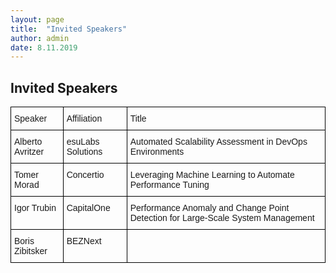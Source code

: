 ```yaml
---
layout: page
title:  "Invited Speakers"
author: admin
date: 8.11.2019
---
```

<h2>Invited Speakers</h2>
<style type="text/css">
.tg  {border-collapse:collapse;border-spacing:0;}
.tg td{font-family:Arial, sans-serif;font-size:14px;padding:10px 5px;border-style:solid;border-width:1px;overflow:hidden;word-break:normal;border-color:black;}
.tg th{font-family:Arial, sans-serif;font-size:14px;font-weight:normal;padding:10px 5px;border-style:solid;border-width:1px;overflow:hidden;word-break:normal;border-color:black;}
.tg .tg-0lax{text-align:left;vertical-align:top}
.tg .tg-73oq{border-color:#000000;text-align:left;vertical-align:top}
</style>
<table class="tg">
  <tr>
    <th class="tg-0lax">Speaker</th>
    <th class="tg-0lax">Affiliation</th>
    <th class="tg-73oq">Title</th>
  </tr>
  <tr>
    <td class="tg-0lax">Alberto Avritzer</td>
    <td class="tg-0lax">esuLabs Solutions</td>
    <td class="tg-0lax">Automated Scalability Assessment in DevOps Environments</td>
  </tr>
  <tr>
    <td class="tg-0lax">Tomer Morad</td>
    <td class="tg-0lax">Concertio</td>
    <td class="tg-0lax">Leveraging Machine Learning to Automate Performance Tuning</td>
  </tr>
  <tr>
    <td class="tg-0lax">Igor Trubin</td>
    <td class="tg-0lax">CapitalOne</td>
    <td class="tg-0lax">Performance Anomaly and Change Point Detection for Large-Scale System Management</td>
  </tr>
  <tr>
    <td class="tg-0lax">Boris Zibitsker</td>
    <td class="tg-0lax">BEZNext</td>
    <td class="tg-0lax"></td>
  </tr>
</table>